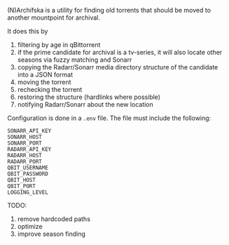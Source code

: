 (N)Archifska is a utility for finding old torrents that should be moved to another mountpoint for archival.

It does this by 
  1. filtering by age in qBittorrent
  2. if the prime candidate for archival is a tv-series, it will also locate other seasons via fuzzy matching and Sonarr
  3. copying the Radarr/Sonarr media directory structure of the candidate into a JSON format
  4. moving the torrent
  5. rechecking the torrent
  6. restoring the structure (hardlinks where possible)
  7. notifying Radarr/Sonarr about the new location

Configuration is done in a `.env` file. The file must include the following:
```.env
SONARR_API_KEY
SONARR_HOST
SONARR_PORT
RADARR_API_KEY
RADARR_HOST
RADARR_PORT
QBIT_USERNAME
QBIT_PASSWORD
QBIT_HOST
QBIT_PORT
LOGGING_LEVEL
```

TODO:
  1. remove hardcoded paths
  2. optimize
  3. improve season finding

